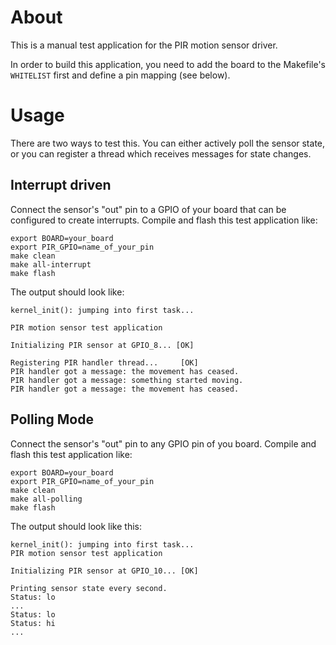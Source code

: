 # About
This is a manual test application for the PIR motion sensor driver.

In order to build this application, you need to add the board to the
Makefile's `WHITELIST` first and define a pin mapping (see below).


# Usage
There are two ways to test this. You can either actively poll the sensor
state, or you can register a thread which receives messages for state
changes.

## Interrupt driven
Connect the sensor's "out" pin to a GPIO of your board that can be
configured to create interrupts.
Compile and flash this test application like:

    export BOARD=your_board
    export PIR_GPIO=name_of_your_pin
    make clean
    make all-interrupt
    make flash

The output should look like:

    kernel_init(): jumping into first task...

    PIR motion sensor test application

    Initializing PIR sensor at GPIO_8... [OK]

    Registering PIR handler thread...     [OK]
    PIR handler got a message: the movement has ceased.
    PIR handler got a message: something started moving.
    PIR handler got a message: the movement has ceased.


## Polling Mode
Connect the sensor's "out" pin to any GPIO pin of you board.
Compile and flash this test application like:

    export BOARD=your_board
    export PIR_GPIO=name_of_your_pin
    make clean
    make all-polling
    make flash

The output should look like this:

    kernel_init(): jumping into first task...
    PIR motion sensor test application

    Initializing PIR sensor at GPIO_10... [OK]

    Printing sensor state every second.
    Status: lo
    ...
    Status: lo
    Status: hi
    ...
